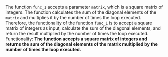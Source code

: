 The function `func_1` accepts a parameter `matrix`, which is a square matrix of integers. The function calculates the sum of the diagonal elements of the `matrix` and multiplies it by the number of times the loop executed. Therefore, the functionality of the function `func_1` is to accept a square matrix of integers as input, calculate the sum of the diagonal elements, and return the result multiplied by the number of times the loop executed.
Functionality: **The function accepts a square matrix of integers and returns the sum of the diagonal elements of the matrix multiplied by the number of times the loop executed.**